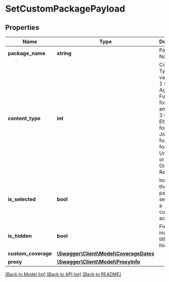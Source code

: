 # SetCustomPackagePayload

## Properties
Name | Type | Description | Notes
------------ | ------------- | ------------- | -------------
**package_name** | **string** | Package Name | [optional] 
**content_type** | **int** | Content Type. Valid values are 1 for Agregated Full Text, 2 for Abstract and Index, 3 for Ebook, 4 for E-Journal, 5 for Print, 6 for Unknown or 7 for Online Reference. | [optional] 
**is_selected** | **bool** | Indicates if the packages is selected in a customer&#x27;s account. | 
**is_hidden** | **bool** | Field to indicate if title is hidden. | [optional] 
**custom_coverage** | [**\Swagger\Client\Model\CoverageDates**](CoverageDates.md) |  | [optional] 
**proxy** | [**\Swagger\Client\Model\ProxyInfo**](ProxyInfo.md) |  | [optional] 

[[Back to Model list]](../README.md#documentation-for-models) [[Back to API list]](../README.md#documentation-for-api-endpoints) [[Back to README]](../README.md)

